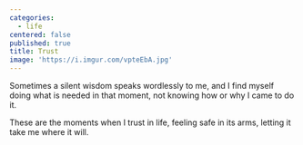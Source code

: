 ```yaml
---
categories:
  - life
centered: false
published: true
title: Trust
image: 'https://i.imgur.com/vpteEbA.jpg'
---
```

Sometimes
a silent wisdom
speaks wordlessly to me,
and I find myself 
doing what is needed 
in that moment,
not knowing how or why
I came to do it.

These are the moments
when I trust in life,
feeling safe in its arms,
letting it take me
where it will.
